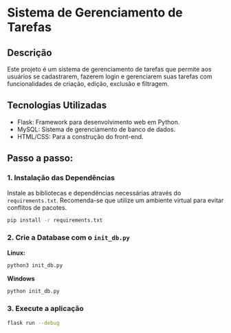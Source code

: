 # Sistema de Gerenciamento de Tarefas

## Descrição
Este projeto é um sistema de gerenciamento de tarefas que permite aos usuários se cadastrarem, fazerem login e gerenciarem suas tarefas com funcionalidades de criação, edição, exclusão e filtragem.

## Tecnologias Utilizadas
* Flask: Framework para desenvolvimento web em Python.
* MySQL: Sistema de gerenciamento de banco de dados.
* HTML/CSS: Para a construção do front-end.

## Passo a passo:

### 1. Instalação das Dependências
Instale as bibliotecas e dependências necessárias através do `requirements.txt`. Recomenda-se que utilize um ambiente virtual para evitar conflitos de pacotes.

```bash
pip install -r requirements.txt
```
### 2. Crie a Database com o `init_db.py`

**Linux:**
```bash
python3 init_db.py
```

**Windows**
```bash
python init_db.py
```

### 3. Execute a aplicação
```bash
flask run --debug
```

